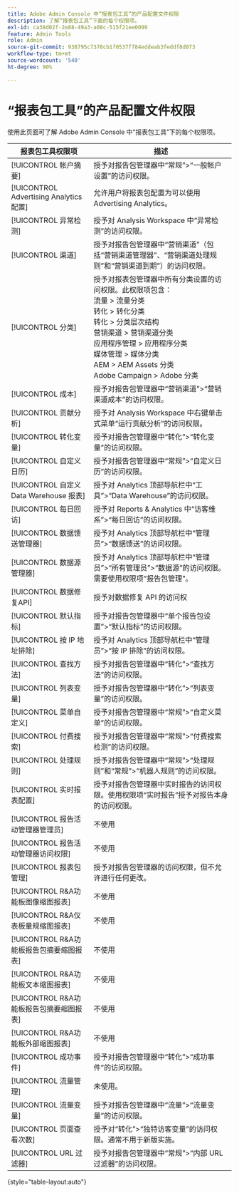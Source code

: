 ```yaml
---
title: Adobe Admin Console 中“报表包工具”的产品配置文件权限
description: 了解“报表包工具”下面的每个权限项。
exl-id: ca38d02f-2e88-49a3-a08c-515f21ee0099
feature: Admin Tools
role: Admin
source-git-commit: 938795c7378cb1f0537ff84eddeab3feddf8d073
workflow-type: tm+mt
source-wordcount: '540'
ht-degree: 90%

---
```


# “报表包工具”的产品配置文件权限

使用此页面可了解 Adobe Admin Console 中“报表包工具”下的每个权限项。

| 报表包工具权限项 | 描述 |
|------|------|
| [!UICONTROL 帐户摘要] | 授予对报告包管理器中“常规”>“一般帐户设置”的访问权限。 |
| [!UICONTROL Advertising Analytics配置] | 允许用户将报表包配置为可以使用 Advertising Analytics。 |
| [!UICONTROL 异常检测] | 授予对 Analysis Workspace 中“异常检测”的访问权限。 |
| [!UICONTROL 渠道] | 授予对报告包管理器中“营销渠道”（包括“营销渠道管理器”、“营销渠道处理规则”和“营销渠道到期”）的访问权限。 |
| [!UICONTROL 分类] | 授予对报表包管理器中所有分类设置的访问权限。此权限项包含：<br>流量 > 流量分类<br>转化 > 转化分类<br>转化 > 分类层次结构<br>营销渠道 > 营销渠道分类<br>应用程序管理 > 应用程序分类<br>媒体管理 > 媒体分类<br>AEM > AEM Assets 分类<br>Adobe Campaign > Adobe 分类 |
| [!UICONTROL 成本] | 授予对报告包管理器中“营销渠道”>“营销渠道成本”的访问权限。 |
| [!UICONTROL 贡献分析] | 授予对 Analysis Workspace 中右键单击式菜单“运行贡献分析”的访问权限。 |
| [!UICONTROL 转化变量] | 授予对报告包管理器中“转化”>“转化变量”的访问权限。 |
| [!UICONTROL 自定义日历] | 授予对报告包管理器中“常规”>“自定义日历”的访问权限。 |
| [!UICONTROL 自定义 Data Warehouse 报表] | 授予对 Analytics 顶部导航栏中“工具”>“Data Warehouse”的访问权限。 |
| [!UICONTROL 每日回访] | 授予对 Reports &amp; Analytics 中“访客维系”>“每日回访”的访问权限。 |
| [!UICONTROL 数据馈送管理器] | 授予对 Analytics 顶部导航栏中“管理员”>“数据馈送”的访问权限。 |
| [!UICONTROL 数据源管理器] | 授予对 Analytics 顶部导航栏中“管理员”>“所有管理员”>“数据源”的访问权限。需要使用权限项“报告包管理”。 |
| [!UICONTROL 数据修复API] | 授予对数据修复 API 的访问权 |
| [!UICONTROL 默认指标] | 授予对报告包管理器中“单个报告包设置”>“默认指标”的访问权限。 |
| [!UICONTROL 按 IP 地址排除] | 授予对 Analytics 顶部导航栏中“管理员”>“按 IP 排除”的访问权限。 |
| [!UICONTROL 查找方法] | 授予对报告包管理器中“转化”>“查找方法”的访问权限。 |
| [!UICONTROL 列表变量] | 授予对报告包管理器中“转化”>“列表变量”的访问权限。 |
| [!UICONTROL 菜单自定义] | 授予对报告包管理器中“常规”>“自定义菜单”的访问权限。 |
| [!UICONTROL 付费搜索] | 授予对报告包管理器中“常规”>“付费搜索检测”的访问权限。 |
| [!UICONTROL 处理规则] | 授予对报告包管理器中“常规”>“处理规则”和“常规”>“机器人规则”的访问权限。 |
| [!UICONTROL 实时报表配置] | 授予对报告包管理器中实时报告的访问权限。使用权限项“实时报告”授予对报告本身的访问权限。 |
| [!UICONTROL 报告活动管理器管理员] | 不使用 |
| [!UICONTROL 报告活动管理器访问权限] | 不使用 |
| [!UICONTROL 报表包管理] | 授予对报告包管理器的访问权限，但不允许进行任何更改。 |
| [!UICONTROL R&amp;A功能板图像缩图报表] | 不使用 |
| [!UICONTROL R&amp;A仪表板量规缩图报表] | 不使用 |
| [!UICONTROL R&amp;A功能板报告包摘要缩图报表] | 不使用 |
| [!UICONTROL R&amp;A功能板文本缩图报表] | 不使用 |
| [!UICONTROL R&amp;A功能板报告包摘要缩图报表] | 不使用 |
| [!UICONTROL R&amp;A功能板外部缩图报表] | 不使用 |
| [!UICONTROL 成功事件] | 授予对报告包管理器中“转化”>“成功事件”的访问权限。 |
| [!UICONTROL 流量管理] | 未使用。 |
| [!UICONTROL 流量变量] | 授予对报告包管理器中“流量”>“流量变量”的访问权限。 |
| [!UICONTROL 页面查看次数] | 授予对“转化”>“独特访客变量”的访问权限。通常不用于新版实施。 |
| [!UICONTROL URL 过滤器] | 授予对报告包管理器中“常规”>“内部 URL 过滤器”的访问权限。 |

{style="table-layout:auto"}